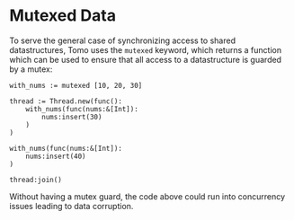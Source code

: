 # Mutexed Data

To serve the general case of synchronizing access to shared datastructures,
Tomo uses the `mutexed` keyword, which returns a function which can be used
to ensure that all access to a datastructure is guarded by a mutex:

```tomo
with_nums := mutexed [10, 20, 30]

thread := Thread.new(func():
    with_nums(func(nums:&[Int]):
        nums:insert(30)
    )
)

with_nums(func(nums:&[Int]):
    nums:insert(40)
)
    
thread:join()
```

Without having a mutex guard, the code above could run into concurrency issues
leading to data corruption.
